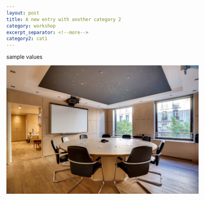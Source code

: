 ```yaml
---
layout: post
title: A new entry with another category 2
category: workshop
excerpt_separator: <!--more-->
category2: cat1
---
```

sample values

![A briefing room](/assets/uploads/briefing-roomy-2.jpg "A briefing room")